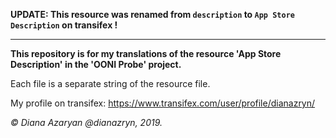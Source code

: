 **UPDATE: This resource was renamed from `description` to `App Store Description` on transifex !**

-------------------------------------------------------------------------------------------------------------------------------

**This repository is for my translations of the resource 'App Store Description' in the 'OONI Probe' project.**

Each file is a separate string of the resource file.

My profile on transifex: https://www.transifex.com/user/profile/dianazryn/

*© Diana Azaryan @dianazryn, 2019.*
